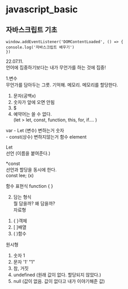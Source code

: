 ﻿# javascript_basic  
## 자바스크립트 기초  
```
window.addEventListener('DOMContentLoaded', () => {
console.log('자바스크립트 배우기')
})

```  
  
22.07.11.  
언어에 집중하기보다는 내가 무언가를 하는 것에 집중!  
  
1.변수  
무언가를 담아두는 그릇. 기억해. 메모리. 메모리를 할당한다.  
  
1) 문자(공백x)  
2) 숫자가 앞에 오면 안됨  
3) $  
4) 예약어는 쓸 수 없다.  
(let > let, const, function, this, for, if.... )  

var  - Let (변수) 변하는거          숫자  
      - const(상수) 변하지않는거   함수 element  

Let  
선언 (이름을 붙여준다.)  

*const  
선언과 할당을 동시에 한다.  
const lee; (x)  


함수 표현식  function { }  

2. 담는 형식  
뭘 담을까? 왜 담을까?  
자료형  
1) { }객체  
2) [ ]배열  
3) ( )함수  

원시형  
1) 숫자 1  
2) 문자 '1' "1"  
3) 참, 거짓  
4) undefined (원래 값이 없다. 할당되지 않았다.)  
5) null (값이 없음. 값이 없다고 내가 이야기해준 값)  

